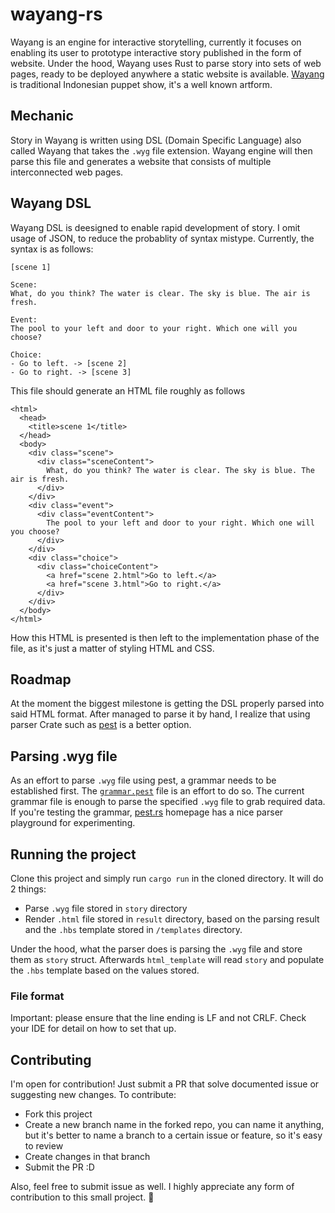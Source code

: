 # wayang-rs
Wayang is an engine for interactive storytelling, currently it focuses on enabling its user to prototype interactive story published in the form of website. Under the hood, Wayang uses Rust to parse story into sets of web pages, ready to be deployed anywhere a static website is available. [Wayang](https://en.wikipedia.org/wiki/Wayang) is traditional Indonesian puppet show, it's a well known artform.

## Mechanic
Story in Wayang is written using DSL (Domain Specific Language) also called Wayang that takes the `.wyg` file extension. Wayang engine will then parse this file and generates a website that consists of multiple interconnected web pages.

## Wayang DSL
Wayang DSL is deesigned to enable rapid development of story. I omit usage of JSON, to reduce the probablity of syntax mistype. Currently, the syntax is as follows:

```
[scene 1]

Scene:
What, do you think? The water is clear. The sky is blue. The air is fresh.

Event: 
The pool to your left and door to your right. Which one will you choose?

Choice:
- Go to left. -> [scene 2]
- Go to right. -> [scene 3]
```

This file should generate an HTML file roughly as follows

```
<html>
  <head>
    <title>scene 1</title>
  </head>
  <body>
    <div class="scene">
      <div class="sceneContent">
        What, do you think? The water is clear. The sky is blue. The air is fresh.
      </div>
    </div>
    <div class="event">
      <div class="eventContent">
        The pool to your left and door to your right. Which one will you choose?
      </div>
    </div>
    <div class="choice">
      <div class="choiceContent">        
        <a href="scene 2.html">Go to left.</a>
        <a href="scene 3.html">Go to right.</a>
      </div>
    </div>
  </body>
</html>
```

How this HTML is presented is then left to the implementation phase of the file, as it's just a matter of styling HTML and CSS.

## Roadmap
At the moment the biggest milestone is getting the DSL properly parsed into said HTML format. After managed to parse it by hand, I realize that using parser Crate such as [pest](https://www.pest.rs) is a better option. 

## Parsing .wyg file
As an effort to parse `.wyg` file using pest, a grammar needs to be established first. The [`grammar.pest`](https://github.com/lunchboxav/wayang-rs/blob/master/grammar.pest) file is an effort to do so. The current grammar file is enough to parse the specified `.wyg` file to grab required data. If you're testing the grammar, [pest.rs](https://pest.rs/) homepage has a nice parser playground for experimenting.

## Running the project
Clone this project and simply run `cargo run` in the cloned directory. It will do 2 things:
- Parse `.wyg` file stored in `story` directory
- Render `.html` file stored in `result` directory, based on the parsing result and the `.hbs` template stored in `/templates` directory.

Under the hood, what the parser does is parsing the `.wyg` file and store them as `story` struct. Afterwards `html_template` will read `story` and populate the `.hbs` template based on the values stored. 

### File format
Important: please ensure that the line ending is LF and not CRLF. Check your IDE for detail on how to set that up.

## Contributing
I'm open for contribution! Just submit a PR that solve documented issue or suggesting new changes. To contribute:

- Fork this project
- Create a new branch name in the forked repo, you can name it anything, but it's better to name a branch to a certain issue or feature, so it's easy to review
- Create changes in that branch
- Submit the PR :D

Also, feel free to submit issue as well. I highly appreciate any form of contribution to this small project. 🙌
